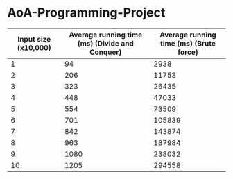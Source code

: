 # AoA-Programming-Project

| Input size (x10,000) | Average running time (ms) (Divide and Conquer) | Average running time (ms) (Brute force) |
| -------------------- | ---------------------------------------------- | --------------------------------------- |
| 1                    | 94                                             | 2938                                    |
| 2                    | 206                                            | 11753                                   |
| 3                    | 323                                            | 26435                                   |
| 4                    | 448                                            | 47033                                   |
| 5                    | 554                                            | 73509                                   |
| 6                    | 701                                            | 105839                                  |
| 7                    | 842                                            | 143874                                  |
| 8                    | 963                                            | 187984                                  |
| 9                    | 1080                                           | 238032                                  |
| 10                   | 1205                                           | 294558                                  |
